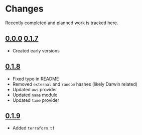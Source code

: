 # Changes
Recently completed and planned work is tracked here.

## [0.0.0](.) [0.1.7](.)
- Created early versions

## [0.1.8](.)
- Fixed typo in README
- Removed `external` and `random` hashes (likely Darwin related)
- Updated `aws` provider
- Updated `name` module
- Updated `time` provider

## [0.1.9](.)
- Added `terraform.tf`

